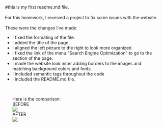 #this is my first readme.md file.
<br><br>
For this homework, I received a project to fix some issues with the website.
<br><br>These were the changes I've made:
<ul>
 <li>I fixed the formating of the file.</li>
 <li>I added the title of the page.</li>
 <li>I aligned the left picture to the right to look more organized.</li>
 <li>I fixed the link of the menu "Search Engine Optimization" to go to the section of the page.</li>
 <li>I made the website look nicer adding borders to the images and matching background colors and fonts.</li>
 <li>I included semantic tags throughout the code</li>
 <li>I included the README.md file.</>
   
   <br><br> Here is the comparison:
  <br>BEFORE
  <br>
<a target="_blank" href="https://imageshack.com/i/poBS3lsmp"><img src="https://imagizer.imageshack.com/v2/640x480q90/924/BS3lsm.png" border="0"></a>
   <br>AFTER
  <br>
<a target="_blank" href="https://imageshack.com/i/poxudOowp"><img src="https://imagizer.imageshack.com/v2/640x480q90/924/xudOow.png" border="0"></a>
